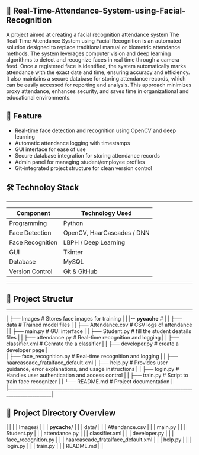 ## 🎯 Real-Time-Attendance-System-using-Facial-Recognition
A project aimed at creating a facial recognition attendance system
The Real-Time Attendance System using Facial Recognition is an automated solution designed to replace traditional manual or biometric attendance methods. The system leverages computer vision and deep learning algorithms to detect and recognize faces in real time through a camera feed. Once a registered face is identified, the system automatically marks attendance with the exact date and time, ensuring accuracy and efficiency. It also maintains a secure database for storing attendance records, which can be easily accessed for reporting and analysis. This approach minimizes proxy attendance, enhances security, and saves time in organizational and educational environments.

## 📸 Feature
- Real-time face detection and recognition using OpenCV and deep learning
- Automatic attendance logging with timestamps
- GUI interface for ease of use
- Secure database integration for storing attendance records
- Admin panel for managing student/employee profiles
- Git-integrated project structure for clean version control

## 🛠️ Technoloy Stack
_________________________________________________
| Component        | Technology Used            |
|------------------|--------------------------  |
| Programming      | Python                     |
| Face Detection   | OpenCV, HaarCascades / DNN |
| Face Recognition | LBPH / Deep Learning       |
| GUI              | Tkinter                    |
| Database         | MySQL                      |
| Version Control  | Git & GitHub               |
_________________________________________________

## 📂 Project Structur
__________________________________________________________________________________________________
| ├── Images                # Stores face images for training                                     |
| |-- __pycache__           #                                                                     |
| ├── data                  # Trained model files                                                 |
| ├── Attendance.csv        # CSV logs of attendance                                              |
| ├── main.py               # GUI interface                                                       |
| ├── Student.py            # fill the student deatails files                                     |
| ├── attendance.py         # Real-time recognition and logging                                   |
| ├── classifier.xml        # Genrate the a classifier                                            |
| ├── developer.py          # create a developer page                                             |   
| ├── face_recognition.py   # Real-time recognition and logging                                   |
| ├── haarcascade_fratalface_default.xml
| ├── help.py               # Provides user guidance, error explanations, and usage instructions  |
| ├── login.py              # Handles user authentication and access control                      |
| ├── train.py              # Script to train face recognizer                                     |
| └── README.md             # Project documentation                                               |
|_________________________________________________________________________________________________|



## 📁 Project Directory Overview
|  |  | 
| Images/ |  | 
| __pycache__/ |  | 
| data/ |  | 
| Attendance.csv |  | 
| main.py |  | 
| Student.py |  | 
| attendance.py |  | 
| classifier.xml |  | 
| developer.py |  | 
| face_recognition.py |  | 
| haarcascade_fratalface_default.xml |  | 
| help.py |  | 
| login.py |  | 
| train.py |  | 
| README.md |  | 



